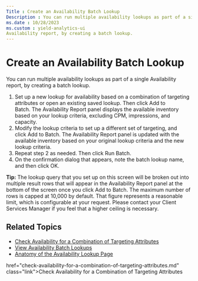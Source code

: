 ```yaml
---
Title : Create an Availability Batch Lookup
Description : You can run multiple availability lookups as part of a single
ms.date : 10/28/2023
ms.custom : yield-analytics-ui
Availability report, by creating a batch lookup.
---
```



# Create an Availability Batch Lookup



You can run multiple availability lookups as part of a single
Availability report, by creating a batch lookup.

1.  Set up a new lookup for availability based on a combination of
    targeting attributes or open an existing saved lookup. Then
    click Add to
    Batch. The Availability Report panel displays the available
    inventory based on your lookup criteria, excluding CPM, impressions,
    and capacity.
2.  Modify the lookup criteria to set up a different set of targeting,
    and click Add to
    Batch. The Availability Report panel is updated with the
    available inventory based on your original lookup criteria and the
    new lookup criteria.
3.  Repeat step 2 as needed. Then click Run
    Batch.
4.  On the confirmation dialog that appears, note the batch lookup name,
    and then click OK.



<b>Tip:</b> The lookup query that you set up
on this screen will be broken out into multiple result rows that will
appear in the Availability Report panel at the bottom of the screen once
you click Add to Batch. The maximum
number of rows is capped at 10,000 by default. That figure represents a
reasonable limit, which is configurable at your request. Please contact
your Client Services Manager if you feel that a higher ceiling is
necessary.




## Related Topics

- <a
  href="check-availability-for-a-combination-of-targeting-attributes.md"
  class="xref">Check Availability for a Combination of Targeting
  Attributes</a>
- <a href="view-availability-batch-lookups.md" class="xref">View
  Availability Batch Lookups</a>  
- <a href="anatomy-of-the-availability-lookup-page.md"
  class="xref">Anatomy of the Availability Lookup Page</a>  





href="check-availability-for-a-combination-of-targeting-attributes.md"
class="link">Check Availability for a Combination of Targeting
Attributes</a>






